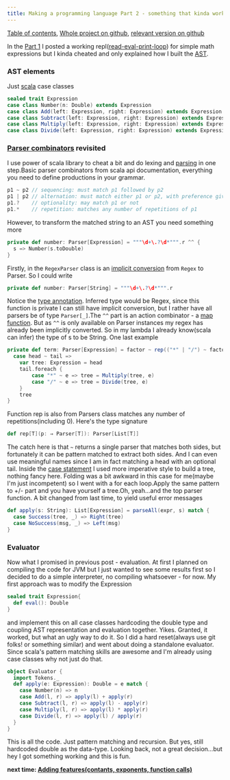 ```yaml
---
title: Making a programming language Part 2 - something that kinda works
---
```


[Table of contents](/posts/2012-08-29-creating-a-language-1.html),
[Whole project on github](https://github.com/edofic/scrat-lang),
[relevant version on github](https://github.com/edofic/scrat-lang/tree/blogpost1and2)

In the [Part 1](/posts/2012-08-29-creating-a-language-1.html) I posted a working
repl([read-eval-print-loop](http://en.wikipedia.org/wiki/Read–eval–print_loop "Read–eval–print loop"))
for simple math expressions but I kinda cheated and only explained how I
built the [AST](http://en.wikipedia.org/wiki/Abstract_syntax_tree "Abstract syntax tree").

### AST elements

Just [scala](http://www.scala-lang.org/ "Scala (programming language)") case classes
```scala
sealed trait Expression
case class Number(n: Double) extends Expression
case class Add(left: Expression, right: Expression) extends Expression
case class Subtract(left: Expression, right: Expression) extends Expression
case class Multiply(left: Expression, right: Expression) extends Expression
case class Divide(left: Expression, right: Expression) extends Expression
```

### [Parser combinators](http://en.wikipedia.org/wiki/Parser_combinator "Parser combinator") revisited

I use power of scala library to cheat a bit and do lexing and
[parsing](http://en.wikipedia.org/wiki/Parsing "Parsing") in one
step.Basic parser combinators from scala api documentation, everything
you need to define productions in your grammar.
```scala
p1 ~ p2 // sequencing: must match p1 followed by p2
p1 | p2 // alternation: must match either p1 or p2, with preference given to p1
p1.?    // optionality: may match p1 or not
p1.*    // repetition: matches any number of repetitions of p1
```
However, to transform the matched string to an AST you need something
more
```scala
private def number: Parser[Expression] = """\d+\.?\d*""".r ^^ {
  s => Number(s.toDouble)
}
```

Firstly, in the `RegexParser` class is an [implicit conversion](http://en.wikipedia.org/wiki/Type_conversion "Type conversion")
from `Regex` to Parser. So I could write
```scala
private def number: Parser[String] = """\d+\.?\d*""".r
```
Notice the [type annotation](http://en.wikipedia.org/wiki/Type_signature "Type signature").
Inferred type would be Regex, since this function is private I can still
have implicit conversion, but I rather have all parsers be of type
`Parser[_]`.The `^^` part is an action combinator - a [map
function](http://en.wikipedia.org/wiki/Map_%28higher-order_function%29 "Map (higher-order function)").
But as `^^` is only available on Parser instances my regex has already
been implicitly converted. So in my lambda I already know(scala can
infer) the type of s to be String. One last example
```scala
private def term: Parser[Expression] = factor ~ rep(("*" | "/") ~ factor) ^^ {
  case head ~ tail =>
    var tree: Expression = head
    tail.foreach {
        case "*" ~ e => tree = Multiply(tree, e)
        case "/" ~ e => tree = Divide(tree, e)
    }
    tree
}
```
Function rep is also from Parsers class matches any number of
repetitions(including 0). Here's the type signature
```scala
def rep[T](p: ⇒ Parser[T]): Parser[List[T]]
```

The catch here is that `~` returns a single parser that matches both
sides, but fortunately it can be pattern matched to extract both sides.
And I can even use meaningful names since I am in fact matching a head
with an optional tail. Inside the [case
statement](http://en.wikipedia.org/wiki/Switch_statement "Switch statement")
I used more imperative style to build a tree, nothing fancy here.
Folding was a bit awkward in this case for me(maybe I'm just
incompetent) so I went with a for each loop.Apply the same pattern to
+/- part and you have yourself a tree.Oh, yeah...and the top parser
function. A bit changed from last time, to yield useful error messages
```scala
def apply(s: String): List[Expression] = parseAll(expr, s) match {
  case Success(tree, _) => Right(tree)
  case NoSuccess(msg, _) => Left(msg)
}
```

### Evaluator

Now what I promised in previous post - evaluation. At first I planned on
compiling the code for JVM but I just wanted to see some results first
so I decided to do a simple interpreter, no compiling whatsoever - for
now. My first approach was to modify the Expression
```scala
sealed trait Expression{
  def eval(): Double
}
```
and implement this on all case classes hardcoding the double type and
coupling AST representation and evaluation together. Yikes. Granted, it
worked, but what an ugly way to do it. So I did a hard reset(always use
git folks! or something similar) and went about doing a standalone
evaluator. Since scala's pattern matching skills are awesome and I'm
already using case classes why not just do that.
```scala
object Evaluator {
  import Tokens._
  def apply(e: Expression): Double = e match {
    case Number(n) => n
    case Add(l, r) => apply(l) + apply(r)
    case Subtract(l, r) => apply(l) - apply(r)
    case Multiply(l, r) => apply(l) * apply(r)
    case Divide(l, r) => apply(l) / apply(r)
  }
}
```
This is all the code. Just pattern matching and recursion. But yes,
still hardcoded double as the data-type. Looking back, not a great
decision...but hey I got something working and this is fun.

**next time: [Adding features(contants, exponents, function calls)](/posts/2012-08-31-creating-a-language3.html)**
